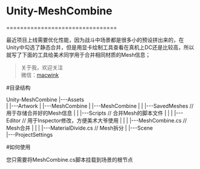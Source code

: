 # Unity-MeshCombine
================================

最近项目上线需要优化性能，因为战斗中场景都是很多小的预设拼出来的，在Unity中勾选了静态合并，但是用显卡绘制工具查看在真机上DC还是比较高，所以就写了下面的工具给美术同学用于合并相同材质的Mesh信息；

> 关于我，欢迎关注  
  微信：[macwink]()

#目录结构

Unity-MeshCombine
|---Assets              
|  |---Artwork 
|  |---MeshCombine 
|  |---MeshCombine
|  |  |---SavedMeshes  // 用于存储合并好的Mesh信息
|  |  |---Scripts // 合并Mesh的脚本文件
|  |  |  |---Editor // 用于Inspector修改，方便美术大爷使用
|  |  |  |---MeshCombine.cs // Mesh合并
|  |  |  |---MaterialDivide.cs // Mesh拆分
|  |---Scene        
|---ProjectSettings      

#如何使用

您只需要将MeshCombine.cs脚本挂载到场景的根节点

